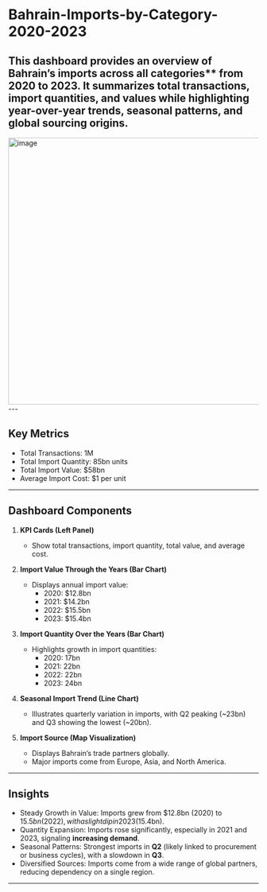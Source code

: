 # Bahrain-Imports-by-Category-2020-2023
This dashboard provides an overview of Bahrain’s imports across all categories** from 2020 to 2023. It summarizes total transactions, import quantities, and values while highlighting year-over-year trends, seasonal patterns, and global sourcing origins.  
---
<img width="962" height="537" alt="image" src="https://github.com/user-attachments/assets/2a5e49f9-311b-46cb-9f78-efbb7646ee1d" />
---

## Key Metrics  
- Total Transactions: 1M  
- Total Import Quantity: 85bn units  
- Total Import Value: $58bn  
- Average Import Cost: $1 per unit  

---

## Dashboard Components  
1. **KPI Cards (Left Panel)**  
   - Show total transactions, import quantity, total value, and average cost.  

2. **Import Value Through the Years (Bar Chart)**  
   - Displays annual import value:  
     - 2020: $12.8bn  
     - 2021: $14.2bn  
     - 2022: $15.5bn  
     - 2023: $15.4bn  

3. **Import Quantity Over the Years (Bar Chart)**  
   - Highlights growth in import quantities:  
     - 2020: 17bn  
     - 2021: 22bn  
     - 2022: 22bn  
     - 2023: 24bn  

4. **Seasonal Import Trend (Line Chart)**  
   - Illustrates quarterly variation in imports, with Q2 peaking (~23bn) and Q3 showing the lowest (~20bn).  

5. **Import Source (Map Visualization)**  
   - Displays Bahrain’s trade partners globally.  
   - Major imports come from Europe, Asia, and North America.  

---

## Insights  
- Steady Growth in Value: Imports grew from $12.8bn (2020) to $15.5bn (2022), with a slight dip in 2023 ($15.4bn).  
- Quantity Expansion: Imports rose significantly, especially in 2021 and 2023, signaling **increasing demand**.  
- Seasonal Patterns: Strongest imports in **Q2** (likely linked to procurement or business cycles), with a slowdown in **Q3**.  
- Diversified Sources: Imports come from a wide range of global partners, reducing dependency on a single region.  

---

